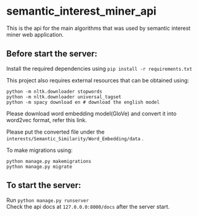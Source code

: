 ﻿# semantic_interest_miner_api

This is the api for the main algorithms that was used by semantic interest miner web application.

## Before start the server:

Install the required dependencies using `pip install -r requirements.txt`

This project also requires external resources that can be obtained using:
```
python -m nltk.downloader stopwords
python -m nltk.downloader universal_tagset
python -m spacy download en # download the english model
```

Please download word embedding model(GloVe) and convert it into word2vec format, refer this link.

Please put the converted file under the `interests/Semantic_Similarity/Word_Embedding/data` .


To make migrations using:

```
python manage.py makemigrations
python manage.py migrate
```


## To start the server:
Run `python manage.py runserver`
<br>
Check the api docs at `127.0.0.0:8000/docs` after the server start.

